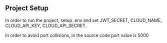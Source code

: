 ## Project Setup

In order to run the project, setup .env and set JWT_SECRET, CLOUD_NAME, CLOUD_API_KEY, CLOUD_API_SECRET.

In order to avoid port collisions, in the source code port value is 5000
